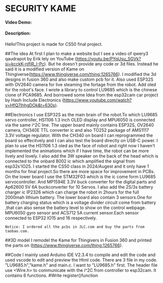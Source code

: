 # SECURITY KAME
#### Video Demo:  <URL HERE>
#### Description:
 Hello!This project is made for CS50 final project.

 ##The idea
    At first I plan to make a website but I see a video of qwery3 qaudrapot by Erik lely on YouTube (https://youtu.be/PYqUsu_SGVk?si=kcckK-nIfiR_I-Pc). But he doesn't provide any code or 3d files. Instead he said it is a modified version of Kame on Thingiverse(https://www.thingiverse.com/thing:1265766). I modified the 3d designs in fusion 360 and also make custom pcb for it.
    Also used ESP32S with OV2640 camera for live steaming the fortage from the robot. Add oled for the robot's face. I wrote a library to control LU9685 which is the chinese clone of PCA9685. And borrowed some Idea from the esp32cam car project by Hash Include Electronics (https://www.youtube.com/watch?v=HfQ7lhhgDOk&t=630s). 

 ##Electronics
    I use ESP32S as the main brain of the robot.To which LU9685 servo controller, HS1106 1.3 inch OLED display and MPU6050 is connected via the same i^2C line. The upper board mainly contains ESP32S, OV2640 camera, CH340E TTL converter ic and also TO252 package of AMS1117 3.3V voltage regulator. With the CH340 on board I can reprogrammed the board so effecitvely and I can also test the board directly on USB-C power. I plan to use the HS1106 1.3 oled as the face of robot and right now I haven't implemented the animations which if I have time, the robot can be more lively and lovely. I also add the 3W speaker on the back of the head which is connected to the onbard 8002 ic which amplified the signal from esp32s'IO25. I started the CS50 class in 2024/Augest and it only have 1 months for final project.So there are more space for improvement in PCBs.
    On the lower board I use the STM32F03 which is the ic come form LU9685 servocontroller. And MP1594E 3.3V buck converter for the digital parts and Ap62600 5V 6A buckconverter for 10 Servos. I also add the 2S/3s battery charger ic IP2326 which can charge the robot in 2hours for the full 2000mah lithium  battery. The lower board also contain 3 sensors.One for battery charging status which is a voltage divider circuit come from battery ,that can also sense the battery level to show on the control webpage. MPU6050 gyro sensor and ACS712 5A current sensor.Each sensor connected to ESP32 IO15 and 16 respectively. 

    Notice: I ordered all the pcbs in JLC.com and buy the parts from taobao.com.

##3D model 
    I remodel the Kame for Thingivers in Fusion 360 and printed the parts on (https://www.thingiverse.com/thing:1265766).

##Code 
    I mainly used Arduino IDE V2.3.4 to compile and edit the code and used vscode to edit and preview the Html code. There are 3 file in my code. "LU9685.h","kame.h" and main.c.
    I want to "LU9685.h" first. The header file use <Wire.h> to communicate with the i^2C from controller to esp32cam. It contains 6 functions. 
    #Write register()function 
    
